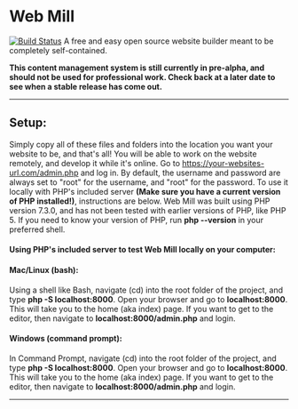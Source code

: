 # Web Mill
[![Build Status](https://travis-ci.com/Perregrinne/Web-Mill.svg?branch=master)](https://travis-ci.com/Perregrinne/Web-Mill)
A free and easy open source website builder meant to be completely self-contained.

**This content management system is still currently in pre-alpha, and should not be used for professional work. Check back at a later date to see when a stable release has come out.**

---
## Setup:
Simply copy all of these files and folders into the location you want your website to be, and that's all! You will be able to work on the website remotely, and develop it while it's online. Go to https://your-websites-url.com/admin.php and log in. By default, the username and password are always set to "root" for the username, and "root" for the password. To use it locally with PHP's included server **(Make sure you have a current version of PHP installed!)**, instructions are below. Web Mill was built using PHP version 7.3.0, and has not been tested with earlier versions of PHP, like PHP 5. If you need to know your version of PHP, run **php --version** in your preferred shell.

#### Using PHP's included server to test Web Mill locally on your computer:

#### Mac/Linux (bash):
Using a shell like Bash, navigate (cd) into the root folder of the project, and type **php -S localhost:8000**. Open your browser and go to **localhost:8000**. This will take you to the home (aka index) page. If you want to get to the editor, then navigate to **localhost:8000/admin.php** and login.

#### Windows (command prompt):

In Command Prompt, navigate (cd) into the root folder of the project, and type **php -S localhost:8000**. Open your browser and go to **localhost:8000**. This will take you to the home (aka index) page. If you want to get to the editor, then navigate to **localhost:8000/admin.php** and login.

---
